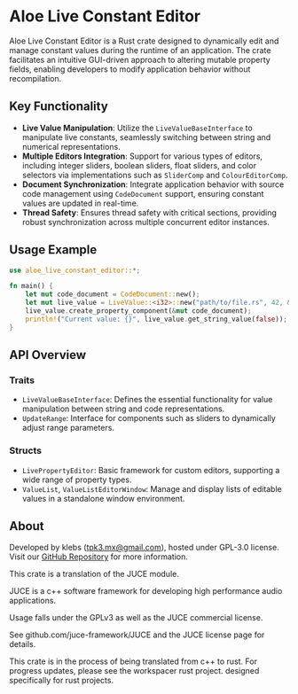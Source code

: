 # Aloe Live Constant Editor

Aloe Live Constant Editor is a Rust crate designed to dynamically edit and manage constant values during the runtime of an application. The crate facilitates an intuitive GUI-driven approach to altering mutable property fields, enabling developers to modify application behavior without recompilation. 

## Key Functionality

- **Live Value Manipulation**: Utilize the `LiveValueBaseInterface` to manipulate live constants, seamlessly switching between string and numerical representations.
- **Multiple Editors Integration**: Support for various types of editors, including integer sliders, boolean sliders, float sliders, and color selectors via implementations such as `SliderComp` and `ColourEditorComp`.
- **Document Synchronization**: Integrate application behavior with source code management using `CodeDocument` support, ensuring constant values are updated in real-time.
- **Thread Safety**: Ensures thread safety with critical sections, providing robust synchronization across multiple concurrent editor instances.

## Usage Example

```rust
use aloe_live_constant_editor::*;

fn main() {
    let mut code_document = CodeDocument::new();
    let mut live_value = LiveValue::<i32>::new("path/to/file.rs", 42, &100);
    live_value.create_property_component(&mut code_document);
    println!("Current value: {}", live_value.get_string_value(false));
}
```

## API Overview

### Traits

- `LiveValueBaseInterface`: Defines the essential functionality for value manipulation between string and code representations.
- `UpdateRange`: Interface for components such as sliders to dynamically adjust range parameters.

### Structs

- `LivePropertyEditor`: Basic framework for custom editors, supporting a wide range of property types.
- `ValueList`, `ValueListEditorWindow`: Manage and display lists of editable values in a standalone window environment.

## About

Developed by klebs (<tpk3.mx@gmail.com>), hosted under GPL-3.0 license. Visit our [GitHub Repository](https://github.com/klebs6/aloe-rs) for more information.

<!-- Note: This README.md is generated by an AI model and, while extensive, might not be exhaustive. Please verify for final use. -->

This crate is a translation of the JUCE module.

JUCE is a c++ software framework for developing high performance audio applications.

Usage falls under the GPLv3 as well as the JUCE commercial license.

See github.com/juce-framework/JUCE and the JUCE license page for details.

This crate is in the process of being translated from c++ to rust. For progress updates, please see the workspacer rust project. designed specifically for rust projects.
